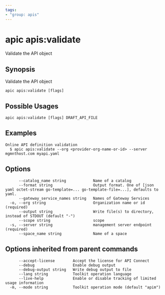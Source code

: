 ```yaml
---
tags:
- "group: apis"
---
```

# apic apis:validate

Validate the API object

## Synopsis

Validate the API object

```
apic apis:validate [flags]
```

## Possible Usages

```
apic apis:validate [flags] DRAFT_API_FILE
```
## Examples

```
Online API definition validation
  $ apic apis:validate --org <provider-org-name-or-id> --server mgmnthost.com myapi.yaml
```


## Options

```
      --catalog_name string            Name of a catalog
      --format string                  Output format. One of [json yaml octet-stream go-template=... go-template-file=...], defaults to yaml.
      --gateway_service_names string   Names of Gateway Services
  -o, --org string                     Organization name or id (required)
      --output string                  Write file(s) to directory, instead of STDOUT (default "-")
      --scope string                   scope
  -s, --server string                  management server endpoint (required)
      --space_name string              Name of a space
```

## Options inherited from parent commands

```
      --accept-license        Accept the license for API Connect
      --debug                 Enable debug output
      --debug-output string   Write debug output to file
      --lang string           Toolkit operation language
      --live-help             Enable or disable tracking of limited usage information
  -m, --mode string           Toolkit operation mode (default "apim")
```
